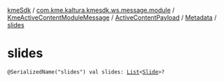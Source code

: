 [kmeSdk](../../../../index.md) / [com.kme.kaltura.kmesdk.ws.message.module](../../../index.md) / [KmeActiveContentModuleMessage](../../index.md) / [ActiveContentPayload](../index.md) / [Metadata](index.md) / [slides](./slides.md)

# slides

`@SerializedName("slides") val slides: `[`List`](https://kotlinlang.org/api/latest/jvm/stdlib/kotlin.collections/-list/index.html)`<`[`Slide`](../-slide/index.md)`>?`